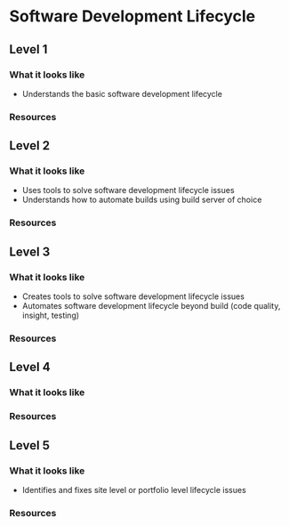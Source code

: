 # Software Development Lifecycle

## Level 1

### What it looks like
- Understands the basic software development lifecycle

### Resources

## Level 2

### What it looks like
- Uses tools to solve software development lifecycle issues
- Understands how to automate builds using build server of choice

### Resources

## Level 3

### What it looks like
- Creates tools to solve software development lifecycle issues
- Automates software development lifecycle beyond build (code quality, insight, testing)

### Resources

## Level 4

### What it looks like

### Resources

## Level 5

### What it looks like
- Identifies and fixes site level or portfolio level lifecycle issues

### Resources